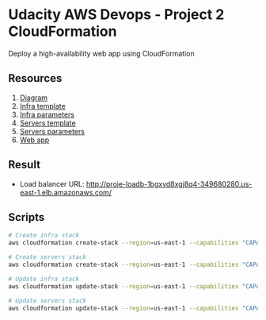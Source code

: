 # Udacity AWS Devops - Project 2 CloudFormation

Deploy a high-availability web app using CloudFormation

## Resources

1. [Diagram](diagram.png)
2. [Infra template](infra.yml)
3. [Infra parameters](infra-parameters.json)
4. [Servers template](servers.yml)
5. [Servers parameters](servers-parameters.json)
6. [Web app](web-app)

## Result

- Load balancer URL: http://proje-loadb-1bgxvd8xgj8q4-349680280.us-east-1.elb.amazonaws.com/

## Scripts

```bash
# Create infra stack
aws cloudformation create-stack --region=us-east-1 --capabilities "CAPABILITY_IAM" "CAPABILITY_NAMED_IAM" --stack-name project2-infra --template-body file://infra.yml --parameters file://infra-parameters.json

# Create servers stack
aws cloudformation create-stack --region=us-east-1 --capabilities "CAPABILITY_IAM" "CAPABILITY_NAMED_IAM" --stack-name project2-servers --template-body file://servers.yml --parameters file://servers-parameters.json

# Update infra stack
aws cloudformation update-stack --region=us-east-1 --capabilities "CAPABILITY_IAM" "CAPABILITY_NAMED_IAM" --stack-name project2-infra --template-body file://infra.yml --parameters file://infra-parameters.json

# Update servers stack
aws cloudformation update-stack --region=us-east-1 --capabilities "CAPABILITY_IAM" "CAPABILITY_NAMED_IAM" --stack-name project2-servers --template-body file://servers.yml --parameters file://servers-parameters.json
```
